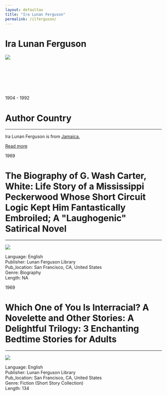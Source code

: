 ```yaml
---
layout: defaultau
title: "Ira Lunan Ferguson"
permalink: /ilferguson/
---
```

<!-- partial:index.partial.html -->
<div class="content">
    <h1>Ira Lunan Ferguson</h1>
    <div class="quote">
        <div><img src="https://upload.wikimedia.org/wikipedia/en/e/e6/Ira_Lunan_Ferguson.jpg" class="logo"></div>
    </div>
    <div class="timeline">
        <div style="padding-bottom:100px;"></div>
        <div class="block">
            <div class="date right"><p class="right"> 1904 - 1992 </p></div>
            <div class="dot"></div>
            <div class="left first">
            <div class="author_country">
                <h1>Author Country</h1><hr>
            <div class="aclocation">   <p>Ira Lunan Ferguson is from <a href="{{ site.baseurl }}/4">Jamaica.</a></p> </div>
              <div class="acreadmore">  <a href="https://en.wikipedia.org/wiki/Ira_Lunan_Ferguson" target="_blank">Read more</a></div>
            </div>
            </div>
        </div>
        <div class="block">
            <div class="date left"><p class="left">1969</p></div>
            <div class="dot"></div>
            <div class="right">
                <h1>The Biography of G. Wash Carter, White: Life Story of a Mississippi Peckerwood Whose Short Circuit Logic Kept Him Fantastically Embroiled; A "Laughogenic" Satirical Novel</h1><hr>
                <p><img src="https://d3525k1ryd2155.cloudfront.net/h/260/257/837257260.1.x.0.jpg" ></p>
                <p>
                Language: English <br/>
                Publisher: Lunan Ferguson Library		 <br/>
                Pub_location: San Francisco, CA, United States	 <br/>
                Genre: Biography <br/>
                Length: NA <br/>                   </p>
            </div>
        </div>
        <div class="block">
            <div class="date right"><p class="right">1969</p></div>
            <div class="dot"></div>
            <div class="left">
                <h1>Which One of You Is Interracial? A Novelette and Other Stories: A Delightful Trilogy: 3 Enchanting Bedtime Stories for Adults</h1><hr>
                <p><img src="https://pictures.abebooks.com/inventory/md/md12833744485.jpg"></p>
                <p>
                Language: English <br/>
                Publisher: Lunan Ferguson Library		 <br/>
                Pub_location: San Francisco, CA, United States <br/>
                Genre: Fiction (Short Story Collection) <br/>
                Length: 134 <br/>                       </p>
            </div>
        </div>
    </div>
    <!-- partial -->
  <script src='https://cdnjs.cloudflare.com/ajax/libs/jquery/3.1.1/jquery.min.js'></script><script  src="assets/js/authorscript.js"></script>
